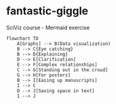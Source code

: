 # fantastic-giggle

SciViz course - Mermaid exercise

```mermaid
flowchart TD
    A[Graphs] --> B(Data visualization)
    B --> C{Eye catching}
    B --> D{Explaining}
    D --> E[Clarification]
    E --> F[Complex relationships]
    C --> G[Standing out in the croud]
    G --> H[For posters]
    B --> I[Easing up manuscripts]
    I --> C
    D --> J[Saving space in text]
    I --> J
```
